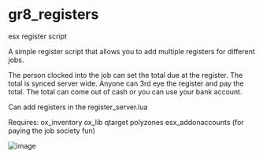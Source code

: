 # gr8_registers
esx register script

A simple register script that allows you to add multiple registers for different jobs.

The person clocked into the job can set the total due at the register.  The total is synced server wide.  Anyone can 3rd eye the register and pay the total.
The total can come out of cash or you can use your bank account.

Can add registers in the register_server.lua

Requires:
ox_inventory
ox_lib
qtarget
polyzones
esx_addonaccounts (for paying the job society fun)

![image](https://user-images.githubusercontent.com/56656726/188503416-8c8e95e7-406c-455b-b38a-c0b4fefcff98.png)
